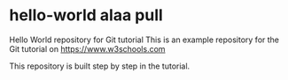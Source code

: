 # hello-world alaa pull
Hello World repository for Git tutorial
This is an example repository for the Git tutorial on https://www.w3schools.com

This repository is built step by step in the tutorial.
